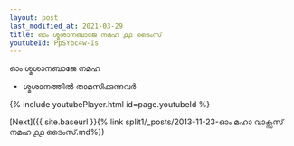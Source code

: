 ```yaml
---
layout: post
last_modified_at: 2021-03-29
title: ഓം ശ്മശാനബാജേ നമഹ ൧൧ ടൈംസ്
youtubeId: PpSYbc4w-Is
---
```

 
 
 ഓം ശ്മശാനബാജേ നമഹ 
 
 -  ശ്മശാനത്തിൽ താമസിക്കുന്നവർ 
 
  
 
  
 
 
 
 
 
 


{% include youtubePlayer.html id=page.youtubeId %}
 
[Next]({{ site.baseurl }}{% link  split1/_posts/2013-11-23-ഓം മഹാ വാക്സസ് നമഹ ൧൧ ടൈംസ്.md%})
 
